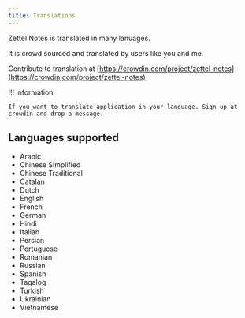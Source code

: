 ```yaml
---
title: Translations
---
```


Zettel Notes is translated in many lanuages. 

It is crowd sourced and translated by users like you and me.

Contribute to translation at
[https://crowdin.com/project/zettel-notes](https://crowdin.com/project/zettel-notes)

!!! information

    If you want to translate application in your language. Sign up at crowdin and drop a message.


## Languages supported

- Arabic
- Chinese Simplified
- Chinese Traditional
- Catalan
- Dutch
- English
- French
- German
- Hindi
- Italian
- Persian
- Portuguese
- Romanian
- Russian
- Spanish
- Tagalog
- Turkish
- Ukrainian
- Vietnamese